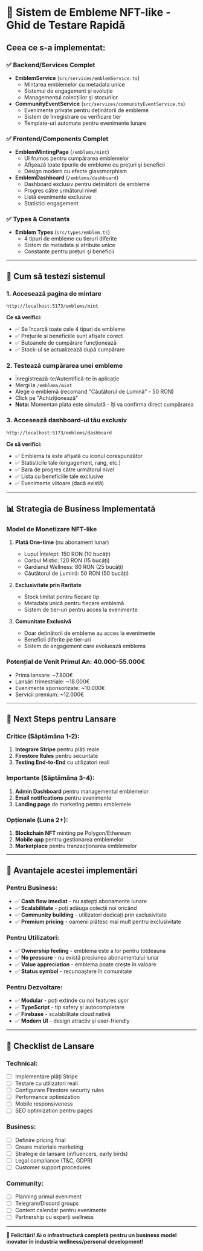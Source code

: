 # 🔮 Sistem de Embleme NFT-like - Ghid de Testare Rapidă

## Ceea ce s-a implementat:

### ✅ **Backend/Services Complet**

- **EmblemService** (`src/services/emblemService.ts`)
  - Mintarea emblemelor cu metadata unice
  - Sistemul de engagement și evoluție
  - Managementul colecțiilor și stocurilor
- **CommunityEventService** (`src/services/communityEventService.ts`)
  - Evenimente private pentru deținătorii de embleme
  - Sistem de înregistrare cu verificare tier
  - Template-uri automate pentru evenimente lunare

### ✅ **Frontend/Components Complet**

- **EmblemMintingPage** (`/emblems/mint`)
  - UI frumos pentru cumpărarea emblemelor
  - Afișează toate tipurile de embleme cu prețuri și beneficii
  - Design modern cu efecte glassmorphism
- **EmblemDashboard** (`/emblems/dashboard`)
  - Dashboard exclusiv pentru deținătorii de embleme
  - Progres către următorul nivel
  - Listă evenimente exclusive
  - Statistici engagement

### ✅ **Types & Constants**

- **Emblem Types** (`src/types/emblem.ts`)
  - 4 tipuri de embleme cu tieruri diferite
  - Sistem de metadata și atribute unice
  - Constante pentru prețuri și beneficii

---

## 🚀 **Cum să testezi sistemul**

### 1. **Accesează pagina de mintare**

```
http://localhost:5173/emblems/mint
```

**Ce să verifici:**

- ✅ Se încarcă toate cele 4 tipuri de embleme
- ✅ Prețurile și beneficiile sunt afișate corect
- ✅ Butoanele de cumpărare funcționează
- ✅ Stock-ul se actualizează după cumpărare

### 2. **Testează cumpărarea unei embleme**

- Înregistrează-te/Autentifică-te în aplicație
- Mergi la `/emblems/mint`
- Alege o emblemă (recomand "Căutătorul de Lumină" - 50 RON)
- Click pe "Achiziționează"
- **Nota:** Momentan plata este simulată - îți va confirma direct cumpărarea

### 3. **Accesează dashboard-ul tău exclusiv**

```
http://localhost:5173/emblems/dashboard
```

**Ce să verifici:**

- ✅ Emblema ta este afișată cu iconul corespunzător
- ✅ Statisticile tale (engagement, rang, etc.)
- ✅ Bara de progres către următorul nivel
- ✅ Lista cu beneficiile tale exclusive
- ✅ Evenimente viitoare (dacă există)

---

## 📊 **Strategia de Business Implementată**

### **Model de Monetizare NFT-like**

1. **Plată One-time** (nu abonament lunar)

   - Lupul Înțelept: 150 RON (10 bucăți)
   - Corbul Mistic: 120 RON (15 bucăți)
   - Gardianul Wellness: 80 RON (25 bucăți)
   - Căutătorul de Lumină: 50 RON (50 bucăți)

2. **Exclusivitate prin Raritate**

   - Stock limitat pentru fiecare tip
   - Metadata unică pentru fiecare emblemă
   - Sistem de tier-uri pentru acces la evenimente

3. **Comunitate Exclusivă**
   - Doar deținătorii de embleme au acces la evenimente
   - Beneficii diferite pe tier-uri
   - Sistem de engagement care evoluează emblema

### **Potențial de Venit Primul An: 40.000-55.000€**

- Prima lansare: ~7.800€
- Lansări trimestriale: ~18.000€
- Evenimente sponsorizate: ~10.000€
- Servicii premium: ~12.000€

---

## 🔧 **Next Steps pentru Lansare**

### **Critice (Săptămâna 1-2):**

1. **Integrare Stripe** pentru plăți reale
2. **Firestore Rules** pentru securitate
3. **Testing End-to-End** cu utilizatori reali

### **Importante (Săptămâna 3-4):**

1. **Admin Dashboard** pentru managementul emblemelor
2. **Email notifications** pentru evenimente
3. **Landing page** de marketing pentru emblemele

### **Opționale (Luna 2+):**

1. **Blockchain NFT** minting pe Polygon/Ethereum
2. **Mobile app** pentru gestionarea emblemelor
3. **Marketplace** pentru tranzacționarea emblemelor

---

## 🎯 **Avantajele acestei implementări**

### **Pentru Business:**

- ✅ **Cash flow imediat** - nu aștepți abonamente lunare
- ✅ **Scalabilitate** - poți adăuga colecții noi oricând
- ✅ **Community building** - utilizatori dedicați prin exclusivitate
- ✅ **Premium pricing** - oamenii plătesc mai mult pentru exclusivitate

### **Pentru Utilizatori:**

- ✅ **Ownership feeling** - emblema este a lor pentru totdeauna
- ✅ **No pressure** - nu există presiunea abonamentului lunar
- ✅ **Value appreciation** - emblema poate crește în valoare
- ✅ **Status symbol** - recunoaștere în comunitate

### **Pentru Dezvoltare:**

- ✅ **Modular** - poți extinde cu noi features ușor
- ✅ **TypeScript** - tip safety și autocompletare
- ✅ **Firebase** - scalabilitate cloud nativă
- ✅ **Modern UI** - design atractiv și user-friendly

---

## 🚨 **Checklist de Lansare**

### **Technical:**

- [ ] Implementare plăți Stripe
- [ ] Testare cu utilizatori reali
- [ ] Configurare Firestore security rules
- [ ] Performance optimization
- [ ] Mobile responsiveness
- [ ] SEO optimization pentru pages

### **Business:**

- [ ] Definire pricing final
- [ ] Creare materiale marketing
- [ ] Strategie de lansare (influencers, early birds)
- [ ] Legal compliance (T&C, GDPR)
- [ ] Customer support procedures

### **Community:**

- [ ] Planning primul eveniment
- [ ] Telegram/Discord groups
- [ ] Content calendar pentru evenimente
- [ ] Partnership cu experți wellness

---

**🎉 Felicitări! Ai o infrastructură completă pentru un business model inovator în industria wellness/personal development!**
